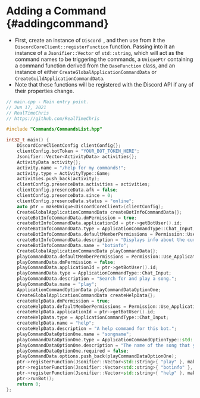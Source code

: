 Adding a Command {#addingcommand}
============
- First, create an instance of `Discord
`, and then use from it the `DiscordCoreClient::registerFunction` function. Passing into it an instance of a `Jsonifier::Vector` of `std::string`, which will act as the command names to be triggering the commands, a `UniquePtr` containing a command function derived from the `BaseFunction` class, and an instance of either `CreateGlobalApplicationCommandData` or `CreateGuildApplicationCommandData`.
- Note that these functions will be registered with the Discord API if any of their properties change.

```cpp
// main.cpp - Main entry point.
// Jun 17, 2021
// RealTimeChris
// https://github.com/RealTimeChris

#include "Commands/CommandsList.hpp"

int32_t main() {
	DiscordCoreClientConfig clientConfig{};
	clientConfig.botToken = "YOUR_BOT_TOKEN_HERE";
	Jsonifier::Vector<ActivityData> activities{};
	ActivityData activity{};
	activity.name = "/help for my commands!";
	activity.type = ActivityType::Game;
	activities.push_back(activity);
	clientConfig.presenceData.activities = activities;
	clientConfig.presenceData.afk = false;
	clientConfig.presenceData.since = 0;
	clientConfig.presenceData.status = "online";
	auto ptr = makeUnique<DiscordCoreClient>(clientConfig);
	CreateGlobalApplicationCommandData createBotInfoCommandData{};
	createBotInfoCommandData.dmPermission = true;
	createBotInfoCommandData.applicationId = ptr->getBotUser().id;
	createBotInfoCommandData.type = ApplicationCommandType::Chat_Input;
	createBotInfoCommandData.defaultMemberPermissions = Permission::Use_Application_Commands;
	createBotInfoCommandData.description = "Displays info about the current bot.";
	createBotInfoCommandData.name = "botinfo";
	CreateGlobalApplicationCommandData playCommandData{};
	playCommandData.defaultMemberPermissions = Permission::Use_Application_Commands;
	playCommandData.dmPermission = false;
	playCommandData.applicationId = ptr->getBotUser().id;
	playCommandData.type = ApplicationCommandType::Chat_Input;
	playCommandData.description = "Search for and play a song.";
	playCommandData.name = "play";
	ApplicationCommandOptionData playCommandDataOptionOne;
	CreateGlobalApplicationCommandData createHelpData{};
	createHelpData.dmPermission = true;
	createHelpData.defaultMemberPermissions = Permission::Use_Application_Commands;
	createHelpData.applicationId = ptr->getBotUser().id;
	createHelpData.type = ApplicationCommandType::Chat_Input;
	createHelpData.name = "help";
	createHelpData.description = "A help command for this bot.";
	playCommandDataOptionOne.name = "songname";
	playCommandDataOptionOne.type = ApplicationCommandOptionType::std::string;
	playCommandDataOptionOne.description = "The name of the song that you would like to search.";
	playCommandDataOptionOne.required = false;
	playCommandData.options.push_back(playCommandDataOptionOne);
	ptr->registerFunction(Jsonifier::Vector<std::string>{ "play" }, makeUnique<Play>(), playCommandData);
	ptr->registerFunction(Jsonifier::Vector<std::string>{ "botinfo" }, makeUnique<BotInfo>(), createBotInfoCommandData);
	ptr->registerFunction(Jsonifier::Vector<std::string>{ "help" }, makeUnique<Help>(), createHelpData);
	ptr->runBot();
	return 0;
};

```
